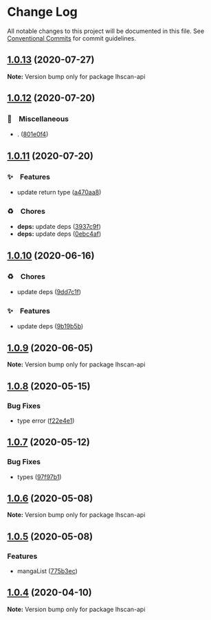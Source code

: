 # Change Log

All notable changes to this project will be documented in this file.
See [Conventional Commits](https://conventionalcommits.org) for commit guidelines.

## [1.0.13](https://github.com/bluelovers/ws-rest/compare/lhscan-api@1.0.12...lhscan-api@1.0.13) (2020-07-27)

**Note:** Version bump only for package lhscan-api





## [1.0.12](https://github.com/bluelovers/ws-rest/compare/lhscan-api@1.0.11...lhscan-api@1.0.12) (2020-07-20)


### 🔖　Miscellaneous

* . ([801e0f4](https://github.com/bluelovers/ws-rest/commit/801e0f4ff7bd29c81e67934636f57e57d0d01c74))





## [1.0.11](https://github.com/bluelovers/ws-rest/compare/lhscan-api@1.0.10...lhscan-api@1.0.11) (2020-07-20)


### ✨　Features

* update return type ([a470aa8](https://github.com/bluelovers/ws-rest/commit/a470aa8afc8c1a4d8e83f0d73a814a0ef2b4625a))


### ♻️　Chores

* **deps:** update deps ([3937c9f](https://github.com/bluelovers/ws-rest/commit/3937c9f90040c4804c841bcb40fbe90e9654a652))
* **deps:** update deps ([0ebc4af](https://github.com/bluelovers/ws-rest/commit/0ebc4af0fd3c2fa7f74dfdaf32be84d657c4209c))





## [1.0.10](https://github.com/bluelovers/ws-rest/compare/lhscan-api@1.0.9...lhscan-api@1.0.10) (2020-06-16)


### ♻️　Chores

*  update deps ([9dd7c1f](https://github.com/bluelovers/ws-rest/commit/9dd7c1fc5b40ac28a6f928c89dbf36be1add89c6))


### ✨　Features

*  update deps ([9b19b5b](https://github.com/bluelovers/ws-rest/commit/9b19b5bf40d40a9761fc01fe7daa630fcf4df1e8))





## [1.0.9](https://github.com/bluelovers/ws-rest/compare/lhscan-api@1.0.8...lhscan-api@1.0.9) (2020-06-05)

**Note:** Version bump only for package lhscan-api





## [1.0.8](https://github.com/bluelovers/ws-rest/compare/lhscan-api@1.0.7...lhscan-api@1.0.8) (2020-05-15)


### Bug Fixes

* type error ([f22e4e1](https://github.com/bluelovers/ws-rest/commit/f22e4e10b17b27a26188ed3c80e78bdf83425aec))





## [1.0.7](https://github.com/bluelovers/ws-rest/compare/lhscan-api@1.0.6...lhscan-api@1.0.7) (2020-05-12)


### Bug Fixes

* types ([97f97b1](https://github.com/bluelovers/ws-rest/commit/97f97b1ef461c1e46893b1d2df329782e0e9a8da))





## [1.0.6](https://github.com/bluelovers/ws-rest/compare/lhscan-api@1.0.5...lhscan-api@1.0.6) (2020-05-08)

**Note:** Version bump only for package lhscan-api





## [1.0.5](https://github.com/bluelovers/ws-rest/compare/lhscan-api@1.0.4...lhscan-api@1.0.5) (2020-05-08)


### Features

* mangaList ([775b3ec](https://github.com/bluelovers/ws-rest/commit/775b3ecbb505660ec16397d466a970ffc5ed313c))





## [1.0.4](https://github.com/bluelovers/ws-rest/compare/lhscan-api@1.0.3...lhscan-api@1.0.4) (2020-04-10)

**Note:** Version bump only for package lhscan-api
